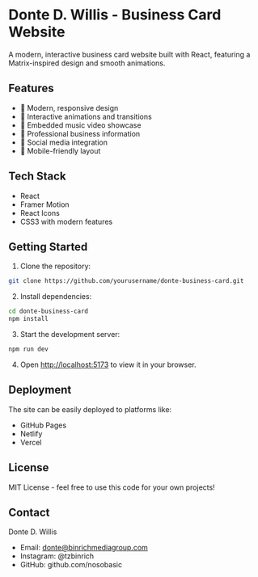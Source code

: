 # Donte D. Willis - Business Card Website

A modern, interactive business card website built with React, featuring a Matrix-inspired design and smooth animations.

## Features

- 🎨 Modern, responsive design
- 🌟 Interactive animations and transitions
- 🎵 Embedded music video showcase
- 💼 Professional business information
- 🔗 Social media integration
- 📱 Mobile-friendly layout

## Tech Stack

- React
- Framer Motion
- React Icons
- CSS3 with modern features

## Getting Started

1. Clone the repository:
```bash
git clone https://github.com/yourusername/donte-business-card.git
```

2. Install dependencies:
```bash
cd donte-business-card
npm install
```

3. Start the development server:
```bash
npm run dev
```

4. Open [http://localhost:5173](http://localhost:5173) to view it in your browser.

## Deployment

The site can be easily deployed to platforms like:
- GitHub Pages
- Netlify
- Vercel

## License

MIT License - feel free to use this code for your own projects!

## Contact

Donte D. Willis
- Email: donte@binrichmediagroup.com
- Instagram: @tzbinrich
- GitHub: github.com/nosobasic
